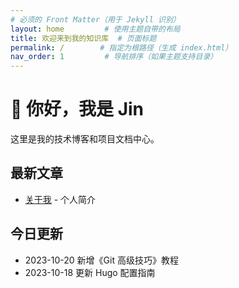 ```yaml
---
# 必须的 Front Matter（用于 Jekyll 识别）
layout: home         # 使用主题自带的布局
title: 欢迎来到我的知识库  # 页面标题
permalink: /        # 指定为根路径（生成 index.html）
nav_order: 1         # 导航排序（如果主题支持目录）
---
```


# 👋 你好，我是 Jin

这里是我的技术博客和项目文档中心。

## 最新文章
- [关于我](ros2/about) - 个人简介
<!-- - [项目案例](ros2/projects) - 已完成作品集
- [技术笔记](ros2/notes) - 日常开发记录 -->

## 今日更新
- 2023-10-20 新增《Git 高级技巧》教程
- 2023-10-18 更新 Hugo 配置指南